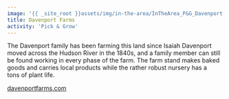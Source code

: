 ```yaml
---
image: '{{ _site_root }}assets/img/in-the-area/InTheArea_P&G_Davenport.jpg'
title: Davenport Farms
activity: 'Pick & Grow'
---
```

<p>The Davenport family has been&nbsp;farming this land&nbsp;since Isaiah Davenport moved across the Hudson River in the 1840s, and a family&nbsp;member&nbsp;can still be found working in every phase of the farm.&nbsp;The farm stand makes baked goods and carries local products while the rather robust nursery has a tons&nbsp;of plant life.</p><p><a href="http://www.davenportfarms.com" target="_blank">davenportfarms.com</a></p>